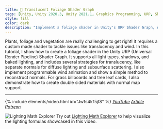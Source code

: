 ```yaml
---
title: 🌳 Translucent Foliage Shader Graph
tags: [Unity, Unity 2020.3, Unity 2021.1, Graphics Programming, URP, Shader Graph, HLSL, Shader, Math, Lighting, Foliage, Video, Article]
style: fill
color: dark 
description: "Implement a foliage shader in Unity's URP Shader Graph, with double-sided rendering, translucency, and wind."
---
```


Plants, foliage and vegetation are really challenging to get right! It requires a custom made shader to tackle issues like translucency and wind. In this tutorial, I show how to create a foliage shader in the Unity URP (Universal Render Pipeline) Shader Graph. It supports all light types, shadows, and baked lighting, and includes several strategies for translucency, like separate normals for diffuse lighting and subsurface scattering. I also implement programmable wind animation and show a simple method to reconstruct normals. For grass billboards and tree leaf cards, I also demonstrate how to create double sided materials with normal map support.

***

{% include elements/video.html id="Jw1s4k15jf8" %}
*[YouTube](https://youtu.be/Jw1s4k15jf8) [Article](https://nedmakesgames.medium.com/creating-a-foliage-shader-in-unity-urp-shader-graph-5854bf8dc4c2) [Patreon](https://www.patreon.com/posts/57361644)*

![Lighting Math Explorer](https://i.imgur.com/LSHH1Sb.png "Lighting Math Explorer") 
Try out [Lighting Math Explorer](https://nedmakesgames.itch.io/lighting-explorer) to help visualize the lighting formulas showcased in this video.